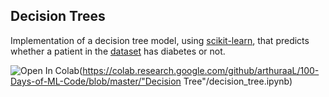 ## Decision Trees

Implementation of a decision tree model, using [scikit-learn](https://scikit-learn.org/stable/), that predicts whether a patient in the [dataset](https://www.kaggle.com/uciml/pima-indians-diabetes-database) has diabetes or not.

![Open In Colab](https://colab.research.google.com/assets/colab-badge.svg)(https://colab.research.google.com/github/arthuraaL/100-Days-of-ML-Code/blob/master/"Decision Tree"/decision_tree.ipynb)
